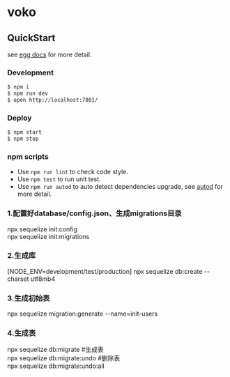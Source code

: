 # voko



## QuickStart

<!-- add docs here for user -->

see [egg docs][egg] for more detail.

### Development

```bash
$ npm i
$ npm run dev
$ open http://localhost:7001/
```

### Deploy

```bash
$ npm start
$ npm stop
```

### npm scripts

- Use `npm run lint` to check code style.
- Use `npm test` to run unit test.
- Use `npm run autod` to auto detect dependencies upgrade, see [autod](https://www.npmjs.com/package/autod) for more detail.


[egg]: https://eggjs.org


### 1.配置好database/config.json、生成migrations目录

npx sequelize init:config  
npx sequelize init:migrations

### 2.生成库

[NODE_ENV=development/test/production] npx sequelize db:create --charset utf8mb4

### 3.生成初始表

npx sequelize migration:generate --name=init-users

### 4.生成表

npx sequelize db:migrate #生成表  
npx sequelize db:migrate:undo #删除表  
npx sequelize db:migrate:undo:all
